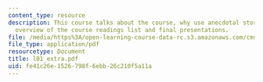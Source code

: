 ```yaml
---
content_type: resource
description: This course talks about the course, why use anecdotal stories?, and quick
  overview of the course readings list and final presentations.
file: /media/https%3A/open-learning-course-data-rc.s3.amazonaws.com/cms-610-media-industries-and-systems-spring-2006/fe41c26e1526798f6ebb26c210f5a11a_l01_extra.pdf
file_type: application/pdf
resourcetype: Document
title: l01_extra.pdf
uid: fe41c26e-1526-798f-6ebb-26c210f5a11a
---
```

